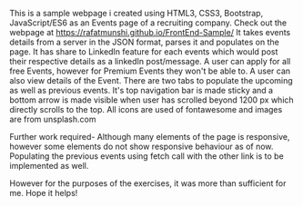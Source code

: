 This is a sample webpage i created using HTML3, CSS3, Bootstrap, JavaScript/ES6 as an Events page of a recruiting company. 
Check out the webpage at https://rafatmunshi.github.io/FrontEnd-Sample/
It takes events details from a server in the JSON format, parses it and populates on the page.
It has share to LinkedIn feature for each events which would post their respective details as a linkedIn post/message.
A user can apply for all free Events, however for Premium Events they won't be able to.
A user can also view details of the Event.
There are two tabs to populate the upcoming as well as previous events.
It's top navigation bar is made sticky and a bottom arrow is made visible when user has scrolled beyond 1200 px which directly scrolls to the top.
All icons are used of fontawesome and images are from unsplash.com

Further work required-
Although many elements of the page is responsive, however some elements do not show responsive behaviour as of now.
Populating the previous events using fetch call with the other link is to be implemented as well.

However for the purposes of the exercises, it was more than sufficient for me. Hope it helps!
